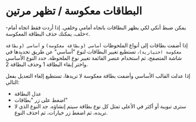 # البطاقات معكوسة / تظهر مرتين

يمكن ضبط أنكي لكي يظهر البطاقات باتجاه أمامي وخلفي. إذا أردت فقط اتجاه أمام->خلف،
يمكنك حذف البطاقة المعكوسة.

إذا أضفت بطاقات إلى أنواع الملحوظات `أساسي (وبطاقة معكوسة)` و `أساسي (وبطاقة معكوسة اختيارية)`،
تستطيع تغيير البطاقات لنوع "أساسي" عن طريق تحديدها في شاشة المتصفح، ثم استخدام
عنصر القائمة تغيير نوع الملحوظة. حدد النوع الأساسي واختر إبقاء البطاقة 1 وحذف البطاقة 2.

إذا عدلت القالب الأساسي وأضفت بطاقة معكوسة لا تريدها، تستطيع إلغاء التعديل بفعل التالي:

- عدل البطاقة
- اضغط على زر "بطاقات"
- سترى تبويبة أو أكثر في الأعلى تمثل كل نوع بطاقة سيتم إنشاؤه. جد النوع الذي لا تريده، ثم اضغط زر خيارات، ثم احذف النوع.
